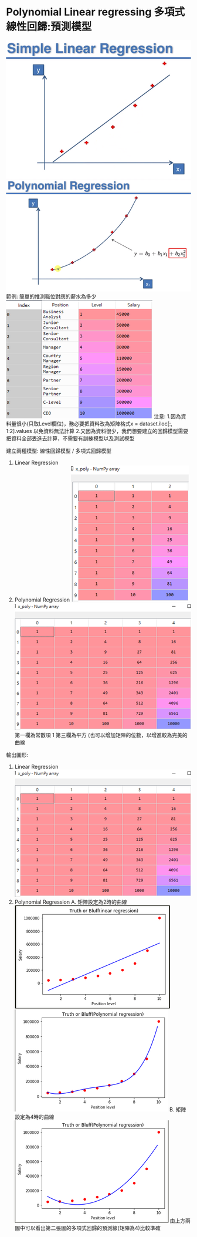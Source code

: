 # Polynomial Linear regressing 多項式線性回歸:預測模型
![image](https://github.com/egroeglee/pictures/blob/master/PolynomialRegression/1.png)
![image](https://github.com/egroeglee/pictures/blob/master/PolynomialRegression/2.png)
範例: 簡單的推測職位對應的薪水為多少
![image](https://github.com/egroeglee/pictures/blob/master/PolynomialRegression/3.png)
         注意: 
        1.因為資料量很小(只取Level欄位)，務必要把資料改為矩陣格式x = dataset.iloc[:, 1:2].values 以免資料無法計算
        2.又因為資料很少，我們想要建立的回歸模型需要把資料全部丟進去計算，不需要有訓練模型以及測試模型

建立兩種模型: 線性回歸模型 / 多項式回歸模型
1.	Linear Regression
2.	Polynomial Regression
![image](https://github.com/egroeglee/pictures/blob/master/PolynomialRegression/4.png)![image](https://github.com/egroeglee/pictures/blob/master/PolynomialRegression/5.png)   
第一欄為常數項 1  第三欄為平方 (也可以增加矩陣的位數，以增進較為完美的曲線

輸出圖形:
1.	Linear Regression
![image](https://github.com/egroeglee/pictures/blob/master/PolynomialRegression/5.png) 
2.	Polynomial Regression
A.	矩陣設定為2時的曲線
![image](https://github.com/egroeglee/pictures/blob/master/PolynomialRegression/6.png)
![image](https://github.com/egroeglee/pictures/blob/master/PolynomialRegression/8.png)
B.	矩陣設定為4時的曲線
![image](https://github.com/egroeglee/pictures/blob/master/PolynomialRegression/7.png) 
由上方兩圖中可以看出第二張圖的多項式回歸的預測線(矩陣為4)比較準確





       
